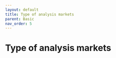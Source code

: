 ```yaml
---
layout: default
title: Type of analysis markets
parent: Basic
nav_order: 5
---
```


# Type of analysis markets